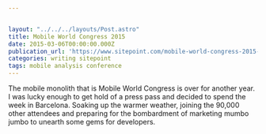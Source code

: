 ```yaml
---


layout: "../../../layouts/Post.astro"
title: Mobile World Congress 2015
date: 2015-03-06T00:00:00.000Z
publication_url: 'https://www.sitepoint.com/mobile-world-congress-2015-roundup/'
categories: writing sitepoint
tags: mobile analysis conference
---
```


The mobile monolith that is Mobile World Congress is over for another year. I was lucky enough to get hold of a press pass and decided to spend the week in Barcelona. Soaking up the warmer weather, joining the 90,000 other attendees and preparing for the bombardment of marketing mumbo jumbo to unearth some gems for developers.
